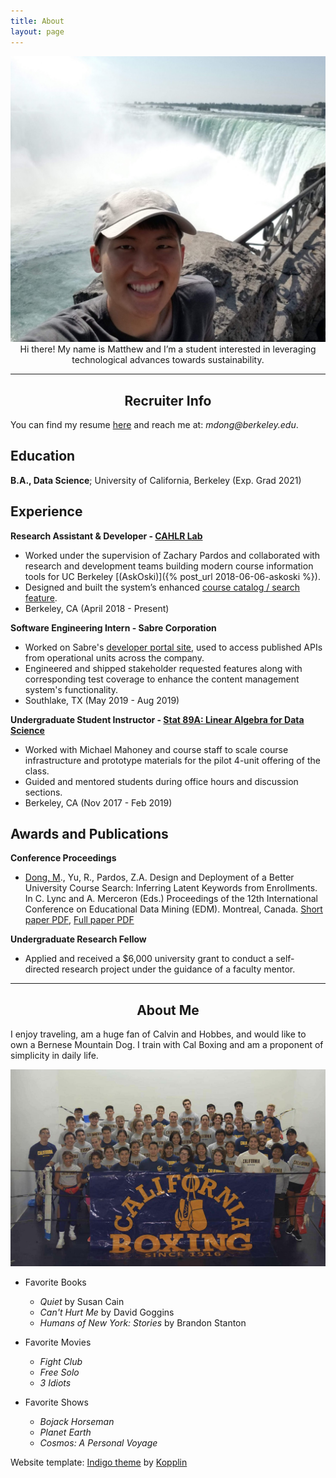 ```yaml
---
title: About
layout: page
---
```


<!-- ![Profile Image]({{ site.url }}/{{ site.picture }}) -->

<img src="/assets/images/about-pic.jpg" alt="Matthew Dong Picture" style='height="10" width="10"'>
   
<center>  Hi there!  My name is Matthew and I’m a student interested in leveraging technological advances towards sustainability.  </center>

---

<center> <h2> Recruiter Info </h2> </center>

You can find my resume [here]({{site.url}}/resume/matthew-dong-resume.pdf) and reach me at: _mdong@berkeley.edu_. 

Education
---------

**B.A., Data Science**; University of California, Berkeley (Exp. Grad 2021)

Experience 
----------

**Research Assistant & Developer - <a href="https://github.com/CAHLR" target="_blank">CAHLR Lab</a>**

- Worked under the supervision of Zachary Pardos and collaborated with research and development teams building modern course information tools for UC Berkeley [(AskOski)]({% post_url 2018-06-06-askoski %}).
- Designed and built the system’s enhanced <a href="https://askoski.berkeley.edu/search" target="_blank">course catalog / search feature</a>.
- Berkeley, CA (April 2018 - Present)

**Software Engineering Intern - Sabre Corporation**

- Worked on Sabre's <a href="https://beta.developer.sabre.com" target="_blank">developer portal site</a>, used to access published APIs from operational units across the company.
- Engineered and shipped stakeholder requested features along with corresponding test coverage to enhance the content management system's functionality.
- Southlake, TX (May 2019 - Aug 2019)

**Undergraduate Student Instructor - [Stat 89A: Linear Algebra for Data Science]({{site.url}}/assets/files/stat89a_syllabus.pdf)**

- Worked with Michael Mahoney and course staff to scale course infrastructure and prototype materials for the pilot 4-unit offering of the class. 
- Guided and mentored students during office hours and discussion sections.
- Berkeley, CA (Nov 2017 - Feb 2019)
	
<!-- * [Projects]({{site.url}}/projects)	 -->
<!-- * DataKind -->
<!-- Global Policy Lab -->

Awards and Publications
----------

**Conference Proceedings**

- <u>Dong, M</u>., Yu, R., Pardos, Z.A. Design and Deployment of a Better University Course Search: Inferring Latent Keywords from Enrollments. In C. Lync and A. Merceron (Eds.) Proceedings of the 12th International Conference on Educational Data Mining (EDM). Montreal, Canada. [Short paper PDF]({{site.url}}/assets/files/EDM-paper.pdf), [Full paper PDF]({{site.url}}/assets/files/EC-TEL-paper.pdf)

**Undergraduate Research Fellow**

- Applied and received a $6,000 university grant to conduct a self-directed research project under the guidance of a faculty mentor. 

--- 

<center> <h2> About Me </h2> </center>

I enjoy traveling, am a huge fan of Calvin and Hobbes, and would like to own a Bernese Mountain Dog.  I train with Cal Boxing and am a proponent of simplicity in daily life.  

<img src="/assets/images/cal-boxing.jpg" alt="Cal Boxing" class='bigger-image'>

- Favorite Books
	- _Quiet_ by Susan Cain 
	- _Can't Hurt Me_ by David Goggins 
	- _Humans of New York: Stories_ by Brandon Stanton

- Favorite Movies
	- _Fight Club_ 
	- _Free Solo_ 
	- _3 Idiots_ 

- Favorite Shows
	- _Bojack Horseman_  
	- _Planet Earth_	
	- _Cosmos: A Personal Voyage_ 

<p class="extra">
	Website template: 
    <a class="link" href="https://github.com/sergiokopplin/indigo" target="_blank">Indigo theme</a> by <a class="link" href="https://github.com/sergiokopplin/indigo" target="_blank">Kopplin</a>
</p>

<!-- ### Inspirational Figures
1. Susan Cain 
1. Cal Newport 
1. David Goggins 
1. David Attenborough  -->
